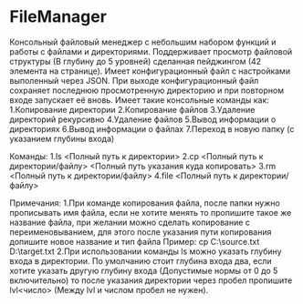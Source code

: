 # FileManager
Консольный файловый менеджер  с небольшим набором функций и работы с файлами и директориями.
Поддерживает просмотр файловой структуры (В глубину до 5 уровней) сделанная пейджингом
(42 элемента на странице). 
Имеет конфигурационный файл с настройками выполенный через JSON.
При выходе конфигурационный файл сохраняет последнюю просмотренную директорию и при повторном 
входе запускает её вновь.
Имеет такие консольные команды как:
1.Копирование директории
2.Копирование файлов
3.Удаление директорий рекурсивно
4.Удаление файлов
5.Вывод информации о директориях
6.Вывод информации о файлах
7.Переход в новую папку (с указанием глубины входа)

Команды: 
1.ls <Полный путь к директории>
2.cp <Полный путь к директории/файлу> <Полный путь указания куда копировать>
3.rm <Полный путь к директории/файлу>
4.file <Полный путь к директории/файлу>

Примечания:
1.При команде копирования файла, после папки нужно прописывать имя файла, если не хотите менять
то пропишите такое же название файла, при желании можно сделать копирование с переименовыванием,
для этого после указания пути копирования допишите новое название и тип файла
Пример: cp C:\source.txt D:\target.txt
2.При использовании команды ls можно указать глубину входа в директории.
По умолчанию стоит глубина входа два, если хотите указать другую глубину входа
(Допустимые нормы от 0 до 5 включительно) то после указания директории 
через пробел пропишите lvl<число> (Между lvl и числом пробел не нужен).